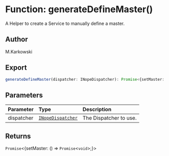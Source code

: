 # Function: generateDefineMaster()

A Helper to create a Service to manually define a master.

## Author

M.Karkowski

## Export

```ts
generateDefineMaster(dispatcher: INopeDispatcher): Promise<{setMaster: () => Promise<void>;}>
```

## Parameters

| Parameter  | Type                                                                  | Description            |
| :--------- | :-------------------------------------------------------------------- | :--------------------- |
| dispatcher | [`INopeDispatcher`](../../../interfaces/interface.INopeDispatcher.md) | The Dispatcher to use. |

## Returns

`Promise`<\{setMaster: () => `Promise`<`void`\>;}\>
